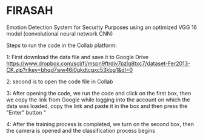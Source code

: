 # FIRASAH
Emotion Detection System for Security Purposes using an optimized VGG 16 model (convolutional neural network CNN)

Steps to run the code in the Collab platform:

1: First download the data file and save it to Google Drive
https://www.dropbox.com/scl/fi/mspn9ftrdjv7pzlg8txc7/dataset-Fer2013-CK.zip?rlkey=bhqd7ww46i0gkdtcgxc53kbg1&dl=0

2:  second is to open the code file in Collab

 3: After opening the code, we run the code and click on the first box, then we copy the link from Google while logging into the account on which the data was loaded, copy the link and paste it in the box and then press the "Enter" button "

 4: After the training process is completed, we turn on the second box, then the camera is opened and the classification process begins
